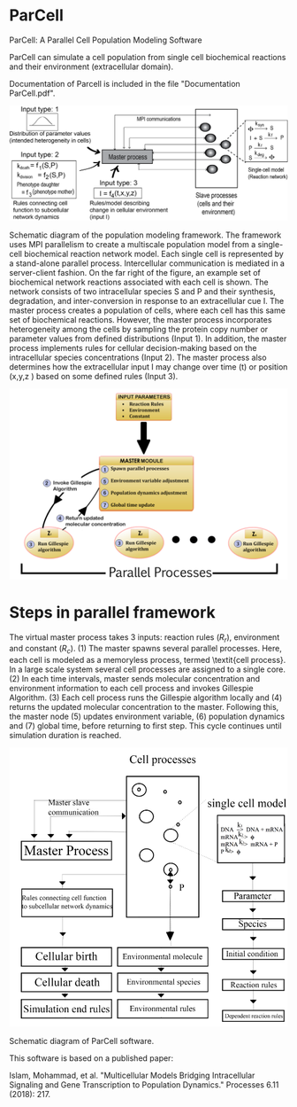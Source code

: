[//]: # (Image References)
[image1]: ./image/Schematic1.png
[image2]: ./image/Schematic2.png
[image3]: ./image/Schematic3.png

# ParCell
ParCell: A Parallel Cell Population Modeling Software

ParCell can simulate a cell population from single cell biochemical reactions and their environment (extracellular domain).

Documentation of Parcell is included in the file "Documentation ParCell.pdf".

![alt text][image1]

Schematic diagram of the population modeling framework. The framework uses MPI parallelism to create a multiscale population model from a single-cell biochemical reaction network model. Each single cell is represented by a stand-alone parallel process. Intercellular communication is mediated in a server-client fashion. On the far right of the figure, an example set of biochemical network reactions associated with each cell is shown. The network consists of two intracellular species S and P and their synthesis, degradation, and inter-conversion in response to an extracellular cue I. The master process creates a population of cells, where each cell has this same set of biochemical reactions. However, the master process incorporates heterogeneity among the cells by sampling the protein copy number or parameter values from defined distributions (Input 1). In addition, the master process implements rules for cellular decision-making based on the intracellular species concentrations (Input 2). The master process also determines how the extracellular input I may change over time (t) or position (x,y,z
) based on some defined rules (Input 3).

![alt text][image2]

# Steps in parallel framework

The virtual master process takes 3 inputs: reaction rules ($R_r$), environment and constant ($R_c$). (1) The master spawns several parallel processes. Here, each cell is modeled as a memoryless process, termed \textit{cell process}. In a large scale system several cell processes are assigned to a single core. (2) In each time intervals, master sends molecular concentration and environment information to each cell process and invokes Gillespie Algorithm. (3) Each cell process runs the Gillespie algorithm locally and (4) returns the updated molecular concentration to the master. Following this, the master node (5) updates environment variable, (6) population dynamics and (7) global time, before returning to first step. This cycle continues until simulation duration is reached.

![alt text][image3]

Schematic diagram of ParCell software.

This software is based on a published paper:

Islam, Mohammad, et al. "Multicellular Models Bridging Intracellular Signaling and Gene Transcription to Population Dynamics." Processes 6.11 (2018): 217.

